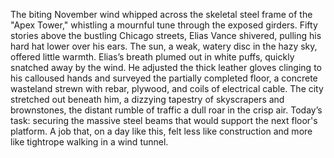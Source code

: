 The biting November wind whipped across the skeletal steel frame of the "Apex Tower," whistling a mournful tune through the exposed girders.  Fifty stories above the bustling Chicago streets,  Elias Vance shivered, pulling his hard hat lower over his ears.  The sun, a weak, watery disc in the hazy sky, offered little warmth.  Elias’s breath plumed out in white puffs, quickly snatched away by the wind.  He adjusted the thick leather gloves clinging to his calloused hands and surveyed the partially completed floor, a concrete wasteland strewn with rebar, plywood, and coils of electrical cable. The city stretched out beneath him, a dizzying tapestry of skyscrapers and brownstones, the distant rumble of traffic a dull roar in the crisp air.  Today’s task: securing the massive steel beams that would support the next floor's platform.  A job that, on a day like this, felt less like construction and more like tightrope walking in a wind tunnel.
